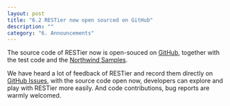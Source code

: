 ```yaml
---
layout: post
title: "6.2 RESTier now open sourced on GitHub"
description: ""
category: "6. Announcements"
---
```


The source code of RESTier now is open-souced on [GitHub](http://github.com/OData/RESTier), together with the test code and the [Northwind Samples](https://github.com/OData/RESTier/tree/master/test/Microsoft.Restier.Samples.Northwind.Tests). 

We have heard a lot of feedback of RESTier and record them directly on [GitHub Issues](http://github.com/OData/RESTier/issues), with the source code open now, developers can explore and play with RESTier more easily. And code contributions, bug reports are warmly welcomed.



